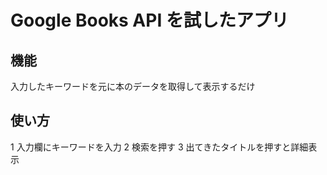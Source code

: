 # Google Books API を試したアプリ
## 機能
入力したキーワードを元に本のデータを取得して表示するだけ
## 使い方
1 入力欄にキーワードを入力
2 検索を押す
3 出てきたタイトルを押すと詳細表示
